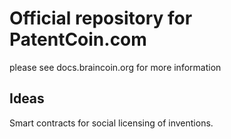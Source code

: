 # Official repository for PatentCoin.com  

please see docs.braincoin.org for more information  

## Ideas  

Smart contracts for social licensing of inventions.  

